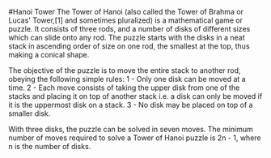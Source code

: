#Hanoi Tower
The Tower of Hanoi (also called the Tower of Brahma or Lucas' Tower,[1] and sometimes pluralized) is a mathematical game or puzzle. It consists of three rods, and a number of disks of different sizes which can slide onto any rod. The puzzle starts with the disks in a neat stack in ascending order of size on one rod, the smallest at the top, thus making a conical shape.

The objective of the puzzle is to move the entire stack to another rod, obeying the following simple rules:
  1 - Only one disk can be moved at a time.
  2 - Each move consists of taking the upper disk from one of the stacks and placing it on top of another stack i.e. a disk can only be moved if it is the uppermost disk on a stack.
  3 - No disk may be placed on top of a smaller disk.

With three disks, the puzzle can be solved in seven moves. The minimum number of moves required to solve a Tower of Hanoi puzzle is 2n - 1, where n is the number of disks.
